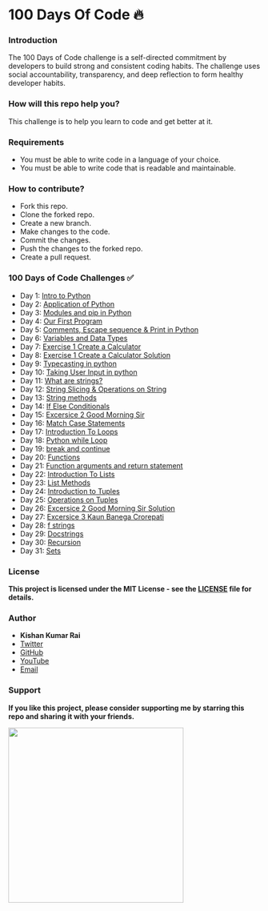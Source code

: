# 100 Days Of Code 🔥

### Introduction

The 100 Days of Code challenge is a self-directed commitment by developers to build strong and consistent coding habits. The challenge uses social accountability, transparency, and deep reflection to form healthy developer habits.

### How will this repo help you?

This challenge is to help you learn to code and get better at it.

### Requirements

* You must be able to write code in a language of your choice.
* You must be able to write code that is readable and maintainable.

### How to contribute?

* Fork this repo.
* Clone the forked repo.
* Create a new branch.
* Make changes to the code.
* Commit the changes.
* Push the changes to the forked repo.
* Create a pull request.

### 100 Days of Code Challenges ✅

- Day 1: [Intro to Python](https://github.com/kishanrajput23/100-Days-Of-Code/tree/main/Day_01)
- Day 2: [Application of Python](https://github.com/kishanrajput23/100-Days-Of-Code/tree/main/Day_02)
- Day 3: [Modules and pip in Python](https://github.com/kishanrajput23/100-Days-Of-Code/tree/main/Day_03)
- Day 4: [Our First Program](https://github.com/kishanrajput23/100-Days-Of-Code/tree/main/Day_04)
- Day 5: [Comments, Escape sequence & Print in Python](https://github.com/kishanrajput23/100-Days-Of-Code/tree/main/Day_05)
- Day 6: [Variables and Data Types](https://github.com/kishanrajput23/100-Days-Of-Code/tree/main/Day_06)
- Day 7: [Exercise 1 Create a Calculator](https://github.com/kishanrajput23/100-Days-Of-Code/tree/main/Day_07)
- Day 8: [Exercise 1 Create a Calculator Solution](https://github.com/kishanrajput23/100-Days-Of-Code/tree/main/Day_08)
- Day 9: [Typecasting in python](https://github.com/kishanrajput23/100-Days-Of-Code/tree/main/Day_09)
- Day 10: [Taking User Input in python](https://github.com/kishanrajput23/100-Days-Of-Code/tree/main/Day_10)
- Day 11: [What are strings?](https://github.com/kishanrajput23/100-Days-Of-Code/tree/main/Day_11)
- Day 12: [String Slicing & Operations on String](https://github.com/kishanrajput23/100-Days-Of-Code/tree/main/Day_12)
- Day 13: [String methods](https://github.com/kishanrajput23/100-Days-Of-Code/tree/main/Day_13)
- Day 14: [If Else Conditionals](https://github.com/kishanrajput23/100-Days-Of-Code/tree/main/Day_14)
- Day 15: [Excersice 2 Good Morning Sir](https://github.com/kishanrajput23/100-Days-Of-Code/tree/main/Day_15)
- Day 16: [Match Case Statements](https://github.com/kishanrajput23/100-Days-Of-Code/tree/main/Day_16)
- Day 17: [Introduction To Loops](https://github.com/kishanrajput23/100-Days-Of-Code/tree/main/Day_17)
- Day 18: [Python while Loop](https://github.com/kishanrajput23/100-Days-Of-Code/tree/main/Day_18)
- Day 19: [break and continue](https://github.com/kishanrajput23/100-Days-Of-Code/tree/main/Day_19)
- Day 20: [Functions](https://github.com/kishanrajput23/100-Days-Of-Code/tree/main/Day_20)
- Day 21: [Function arguments and return statement](https://github.com/kishanrajput23/100-Days-Of-Code/tree/main/Day_21)
- Day 22: [Introduction To Lists](https://github.com/kishanrajput23/100-Days-Of-Code/tree/main/Day_22)
- Day 23: [List Methods](https://github.com/kishanrajput23/100-Days-Of-Code/tree/main/Day_23)
- Day 24: [Introduction to Tuples](https://github.com/kishanrajput23/100-Days-Of-Code/tree/main/Day_24)
- Day 25: [Operations on Tuples](https://github.com/kishanrajput23/100-Days-Of-Code/tree/main/Day_25)
- Day 26: [Excersice 2 Good Morning Sir Solution](https://github.com/kishanrajput23/100-Days-Of-Code/tree/main/Day_26)
- Day 27: [Excersice 3 Kaun Banega Crorepati](https://github.com/kishanrajput23/100-Days-Of-Code/tree/main/Day_27)
- Day 28: [f strings](https://github.com/kishanrajput23/100-Days-Of-Code/tree/main/Day_28)
- Day 29: [Docstrings](https://github.com/kishanrajput23/100-Days-Of-Code/tree/main/Day_29)
- Day 30: [Recursion](https://github.com/kishanrajput23/100-Days-Of-Code/tree/main/Day_30)
- Day 31: [Sets](https://github.com/kishanrajput23/100-Days-Of-Code/tree/main/Day_31)

### License

**This project is licensed under the MIT License - see the [LICENSE](/LICENSE) file for details.**

### Author

* **Kishan Kumar Rai**
* [Twitter](https://twitter.com/kishan_rajput23)
* [GitHub](https://github.com/kishanrajput23)
* [YouTube](https://www.youtube.com/@CodingBuddies)
* [Email](mailto:kishan.rai99693@gmail.com)

### Support

**If you like this project, please consider supporting me by starring this repo and sharing it with your friends.**

<img src= "https://octodex.github.com/images/collabocats.jpg" width="350">

